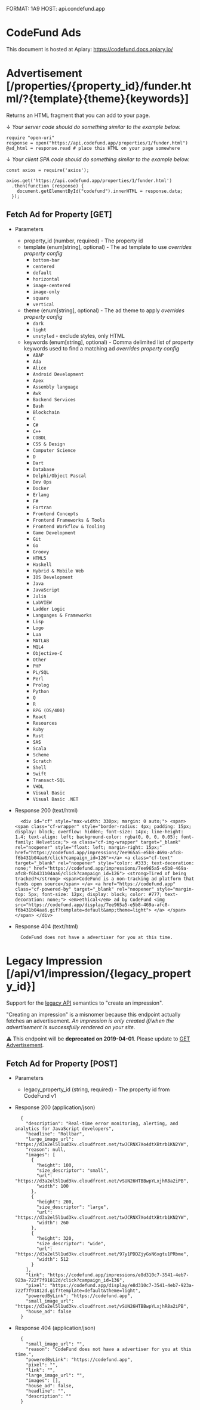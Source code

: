 FORMAT: 1A9
HOST: api.condefund.app

# CodeFund Ads

This document is hosted at Apiary: https://codefund.docs.apiary.io/

# Advertisement [/properties/{property_id}/funder.html/?{template}{theme}{keywords}]

Returns an HTML fragment that you can add to your page.

↓ _Your server code should do something similar to the example below._

```
require "open-uri"
response = open("https://api.codefund.app/properties/1/funder.html")
@ad_html = response.read # place this HTML on your page somewhere
```

↓ _Your client SPA code should do something similar to the example below._

```
const axios = require('axios');

axios.get('https://api.codefund.app/properties/1/funder.html')
  .then(function (response) {
    document.getElementById("codefund").innerHTML = response.data;
  });
```

## Fetch Ad for Property [GET]

  + Parameters
    + property_id (number, required) - The property id
    + template (enum[string], optional) - The ad template to use
      _overrides property config_
      + `bottom-bar`
      + `centered`
      + `default`
      + `horizontal`
      + `image-centered`
      + `image-only`
      + `square`
      + `vertical`
    + theme (enum[string], optional) - The ad theme to apply
      _overrides property config_
      + `dark`
      + `light`
      + `unstyled` - exclude styles, only HTML
    + keywords (enum[string], optional) - Comma delimited list of property keywords used to find a matching ad
      _overrides property config_
      + `ABAP`
      + `Ada`
      + `Alice`
      + `Android Development`
      + `Apex`
      + `Assembly language`
      + `Awk`
      + `Backend Services`
      + `Bash`
      + `Blockchain`
      + `C`
      + `C#`
      + `C++`
      + `COBOL`
      + `CSS & Design`
      + `Computer Science`
      + `D`
      + `Dart`
      + `Database`
      + `Delphi/Object Pascal`
      + `Dev Ops`
      + `Docker`
      + `Erlang`
      + `F#`
      + `Fortran`
      + `Frontend Concepts`
      + `Frontend Frameworks & Tools`
      + `Frontend Workflow & Tooling`
      + `Game Development`
      + `Git`
      + `Go`
      + `Groovy`
      + `HTML5`
      + `Haskell`
      + `Hybrid & Mobile Web`
      + `IOS Development`
      + `Java`
      + `JavaScript`
      + `Julia`
      + `LabVIEW`
      + `Ladder Logic`
      + `Languages & Frameworks`
      + `Lisp`
      + `Logo`
      + `Lua`
      + `MATLAB`
      + `MQL4`
      + `Objective-C`
      + `Other`
      + `PHP`
      + `PL/SQL`
      + `Perl`
      + `Prolog`
      + `Python`
      + `Q`
      + `R`
      + `RPG (OS/400)`
      + `React`
      + `Resources`
      + `Ruby`
      + `Rust`
      + `SAS`
      + `Scala`
      + `Scheme`
      + `Scratch`
      + `Shell`
      + `Swift`
      + `Transact-SQL`
      + `VHDL`
      + `Visual Basic`
      + `Visual Basic .NET`

+ Response 200 (text/html)

        <div id="cf" style="max-width: 330px; margin: 0 auto;"> <span> <span class="cf-wrapper" style="border-radius: 4px; padding: 15px; display: block; overflow: hidden; font-size: 14px; line-height: 1.4; text-align: left; background-color: rgba(0, 0, 0, 0.05); font-family: Helvetica;"> <a class="cf-img-wrapper" target="_blank" rel="noopener" style="float: left; margin-right: 15px;" href="https://codefund.app/impressions/7ee965a5-e5b8-469a-afc8-f6b431b04aa6/click?campaign_id=126"></a> <a class="cf-text" target="_blank" rel="noopener" style="color: #333; text-decoration: none;" href="https://codefund.app/impressions/7ee965a5-e5b8-469a-afc8-f6b431b04aa6/click?campaign_id=126"> <strong>Tired of being tracked?</strong> <span>CodeFund is a non-tracking ad platform that funds open source</span> </a> <a href="https://codefund.app" class="cf-powered-by" target="_blank" rel="noopener" style="margin-top: 5px; font-size: 12px; display: block; color: #777; text-decoration: none;"> <em>ethical</em> ad by CodeFund <img src="https://codefund.app/display/7ee965a5-e5b8-469a-afc8-f6b431b04aa6.gif?template=default&amp;theme=light"> </a> </span> </span> </div>

+ Response 404 (text/html)

        CodeFund does not have a advertiser for you at this time.

# Legacy Impression [/api/v1/impression/{legacy_property_id}]

Support for the [legacy API](https://github.com/gitcoinco/codefund/wiki/API-Documentation) semantics to "create an impression".

"Creating an impression" is a misnomer because this endpoint actually fetches an advertisement.
_An impression is only created if/when the advertisement is successfully rendered on your site._

⚠️ This endpoint will be __deprecated on 2019-04-01__. Please update to [GET Advertisement](https://codefund.docs.apiary.io/#reference/0/advertisement).

## Fetch Ad for Property [POST]

  + Parameters
    + legacy_property_id (string, required) - The property id from CodeFund v1

+ Response 200 (application/json)

        {
          "description": "Real-time error monitoring, alerting, and analytics for JavaScript developers",
          "headline": "Rollbar",
          "large_image_url": "https://d3a2el5l1ud3kv.cloudfront.net/twJCRNX7Xo4dtXBtrb1KN2YW",
          "reason": null,
          "images": [
            {
              "height": 100,
              "size_descriptor": "small",
              "url": "https://d3a2el5l1ud3kv.cloudfront.net/vSUN26HTBBwpYLxjhR8a2iPB",
              "width": 100
            },
            {
              "height": 200,
              "size_descriptor": "large",
              "url": "https://d3a2el5l1ud3kv.cloudfront.net/twJCRNX7Xo4dtXBtrb1KN2YW",
              "width": 260
            },
            {
              "height": 320,
              "size_descriptor": "wide",
              "url": "https://d3a2el5l1ud3kv.cloudfront.net/97y1PDDZjyGsN6xgtu1PRbme",
              "width": 512
            }
          ],
          "link": "https://codefund.app/impressions/e8d310c7-3541-4eb7-923a-722f7f91812d/click?campaign_id=136",
          "pixel": "https://codefund.app/display/e8d310c7-3541-4eb7-923a-722f7f91812d.gif?template=default&theme=light",
          "poweredByLink": "https://codefund.app",
          "small_image_url": "https://d3a2el5l1ud3kv.cloudfront.net/vSUN26HTBBwpYLxjhR8a2iPB",
          "house_ad": false
        }

+ Response 404 (application/json)

        {
          "small_image_url": "",
          "reason": "CodeFund does not have a advertiser for you at this time.",
          "poweredByLink": "https://codefund.app",
          "pixel": "",
          "link": "",
          "large_image_url": "",
          "images": [],
          "house_ad": false,
          "headline": "",
          "description": ""
        }
